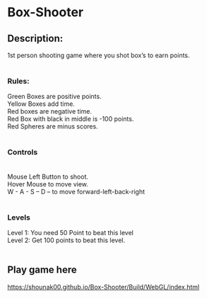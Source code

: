 # Box-Shooter

## Description: 
1st person shooting game where you shot box’s to earn points. <br> <br>
### Rules: 
Green Boxes are positive points. <br>
Yellow Boxes add time. <br>
Red boxes are negative time. <br> 
Red Box with black in middle is -100 points. <br>
Red Spheres are minus scores. <br><br>
### Controls <br> <br>
Mouse Left Button to shoot. <br>
Hover Mouse to move view.<br>
W - A - S – D – to move forward-left-back-right <br><br>
### Levels <br>
Level 1: You need 50 Point to beat this level <br> 
Level 2: Get 100 points to beat this level.  <br> <br>
 
## Play game here
 https://shounak00.github.io/Box-Shooter/Build/WebGL/index.html
